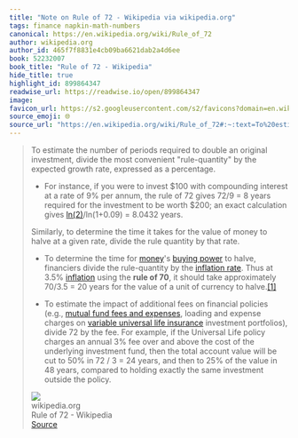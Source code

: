 ```yaml
---
title: "Note on Rule of 72 - Wikipedia via wikipedia.org"
tags: finance napkin-math-numbers
canonical: https://en.wikipedia.org/wiki/Rule_of_72
author: wikipedia.org
author_id: 465f7f8831e4cb09ba6621dab2a4d6ee
book: 52232007
book_title: "Rule of 72 - Wikipedia"
hide_title: true
highlight_id: 899864347
readwise_url: https://readwise.io/open/899864347
image: 
favicon_url: https://s2.googleusercontent.com/s2/favicons?domain=en.wikipedia.org
source_emoji: 🌐
source_url: "https://en.wikipedia.org/wiki/Rule_of_72#:~:text=To%20estimate%20the,outside%20the%20policy."
---
```


> To estimate the number of periods required to double an original investment, divide the most convenient "rule-quantity" by the expected growth rate, expressed as a percentage.
> 
> - For instance, if you were to invest $100 with compounding interest at a rate of 9% per annum, the rule of 72 gives 72/9 = 8 years required for the investment to be worth $200; an exact calculation gives [ln(2)](https://en.wikipedia.org/wiki/Natural_logarithm_of_2)/ln(1+0.09) = 8.0432 years.
> 
> Similarly, to determine the time it takes for the value of money to halve at a given rate, divide the rule quantity by that rate.
> 
> - To determine the time for [money](https://en.wikipedia.org/wiki/Money)'s [buying power](https://en.wikipedia.org/wiki/Purchasing_power) to halve, financiers divide the rule-quantity by the [inflation rate](https://en.wikipedia.org/wiki/Inflation_rate). Thus at 3.5% [inflation](https://en.wikipedia.org/wiki/Inflation) using the **rule of 70**, it should take approximately 70/3.5 = 20 years for the value of a unit of currency to halve.[[1]](https://en.wikipedia.org/wiki/Rule_of_72/#cite_note-Meadows-1)
> 
> - To estimate the impact of additional fees on financial policies (e.g., [mutual fund fees and expenses](https://en.wikipedia.org/wiki/Mutual_fund_fees_and_expenses), loading and expense charges on [variable universal life insurance](https://en.wikipedia.org/wiki/Variable_universal_life_insurance) investment portfolios), divide 72 by the fee. For example, if the Universal Life policy charges an annual 3% fee over and above the cost of the underlying investment fund, then the total account value will be cut to 50% in 72 / 3 = 24 years, and then to 25% of the value in 48 years, compared to holding exactly the same investment outside the policy.
> <div class="quoteback-footer"><div class="quoteback-avatar"><img class="mini-favicon" src="https://s2.googleusercontent.com/s2/favicons?domain=en.wikipedia.org"></div><div class="quoteback-metadata"><div class="metadata-inner"><span style="display:none">FROM:</span><div aria-label="wikipedia.org" class="quoteback-author"> wikipedia.org</div><div aria-label="Rule of 72 - Wikipedia" class="quoteback-title"> Rule of 72 - Wikipedia</div></div></div><div class="quoteback-backlink"><a target="_blank" aria-label="go to the full text of this quotation" rel="noopener" href="https://en.wikipedia.org/wiki/Rule_of_72#:~:text=To%20estimate%20the,outside%20the%20policy." class="quoteback-arrow"> Source</a></div></div>